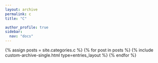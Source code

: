 ```yaml
---
layout: archive
permalink: c
title: "C"

author_profile: true
sidebar:
  nav: "docs"
---
```


{% assign posts = site.categories.c %}
{% for post in posts %}
  {% include custom-archive-single.html type=entries_layout %}
{% endfor %}